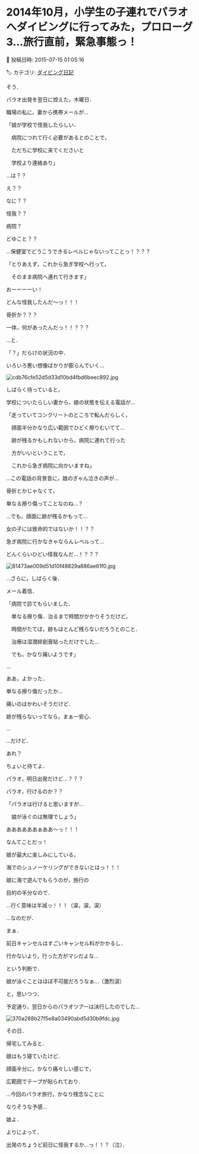 # 2014年10月，小学生の子連れでパラオへダイビングに行ってみた，プロローグ3…旅行直前，緊急事態っ！

📅 投稿日時: 2015-07-15 01:05:16

🏷️ カテゴリ: [ダイビング日記](ce3a7a8d424d112fce83ee85c81a0e344.md)

そう．


パラオ出発を翌日に控えた，木曜日．


職場の私に，妻から携帯メールが…





「娘が学校で怪我したらしい．


　病院につれて行く必要があるとのことで，


　ただちに学校に来てくださいと


　学校より連絡あり」





…は？？


え？？


なに？？


怪我？？


病院？


どゆこと？？


…保健室でどうこうできるレベルじゃないってことっ！？？？





「とりあえず，これから急ぎ学校へ行って，


　そのまま病院へ連れて行きます」





おーーーーい！


どんな怪我したんだ～っ！！！


骨折か？？？


一体，何があったんだっ！！？？？





…と．


「？」だらけの状況の中．


いろいろ悪い想像ばかりが膨らんでいく…




![cdb76cfe52d5d33d10bd4fbd6beec892.jpg](images/cdb76cfe52d5d33d10bd4fbd6beec892.jpg)







しばらく待っていると，


学校についたらしい妻から，娘の状態を伝える電話が…





「走っていてコンクリートのところで転んだらしく，


　顔面半分かなり広い範囲でひどく擦りむいてて…


　跡が残るかもしれないから，病院に連れて行った


　方がいいということで，


　これから急ぎ病院に向かいますね」


…この電話の背景音に，娘のぎゃん泣きの声が…





骨折とかじゃなくて，


単なる擦り傷ってことなのね…？


…でも，顔面に跡が残るかもって…


女の子には致命的ではないか！！？？





急ぎ病院に行かなきゃならんレベルって…


どんくらいひどい怪我なんだ…！？？？







![81473ae009d51d10f48829a886ae61f0.jpg](images/81473ae009d51d10f48829a886ae61f0.jpg)







…さらに，しばらく後．


メール着信．





「病院で診てもらいました．


　単なる擦り傷．治るまで時間がかかりそうだけど，


　時間がたてば，跡もほとんど残らないだろうとのこと．


　治療は湿潤絆創膏貼っただけでした…


　でも，かなり痛いようです」





…


ああ，よかった．


単なる擦り傷だったか…


痛いのはかわいそうだけど．


跡が残らないってなら，まぁ一安心．





…


…だけど．


あれ？


ちょいと待てよ．


パラオ，明日出発だけど…？？？


パラオ，行けるのか？？





「パラオは行けると思いますが…


　娘が泳ぐのは無理でしょう」





ああああああぁああ～っ！！！


なんてことだっ！


娘が最大に楽しみにしている，


海でのシュノーケリングができないとはっ！！！





娘に海で遊んでもらうのが，旅行の


目的の半分なので．


…行く意味は半減っ！！！（涙，涙，涙）





…なのだが．


まぁ．


前日キャンセルはすごいキャンセル料がかかるし．


行かないより，行った方がマシだよな…


という判断で．





娘が泳ぐことはほぼ不可能だろうなぁ…（激烈涙）


と，思いつつ．


予定通り，翌日からのパラオツアーは決行したのでした…




![370a288b27f5e8a03490abd5d30b9fdc.jpg](images/370a288b27f5e8a03490abd5d30b9fdc.jpg)







その日．


帰宅してみると．


娘はもう寝ていたけど．


顔面半分に，かなり痛々しい感じで，


広範囲でテープが貼られており．





…今回のパラオ旅行，かなり残念なことに


なりそうな予感…





娘よ．


よりによって．


出発のちょうど前日に怪我するか…っ！！？（泣）．

